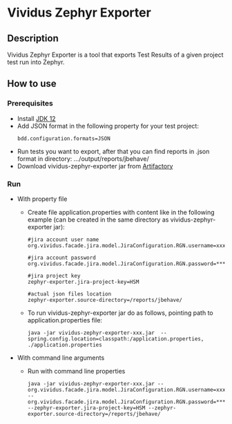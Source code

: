 # Vividus Zephyr Exporter

## Description

Vividus Zephyr Exporter is a tool that exports Test Results of a given project test run into Zephyr.

## How to use

### Prerequisites
* Install [JDK 12](https://jdk.java.net/12/)
* Add JSON format in the following property for your test project:
  ```
  bdd.configuration.formats=JSON
  ```
* Run tests you want to export, after that you can find reports in .json format in directory: .../output/reports/jbehave/
* Download vividus-zephyr-exporter jar from [Artifactory](https://oss.jfrog.org/artifactory/oss-snapshot-local/org/vividus/vividus-zephyr-exporter/0.1.0-SNAPSHOT/)

### Run
* With property file
    * Create file application.properties with content like in the following example (can be created in the same directory as vividus-zephyr-exporter jar):
      ```
      #jira account user name
      org.vividus.facade.jira.model.JiraConfiguration.RGN.username=xxx

      #jira account password
      org.vividus.facade.jira.model.JiraConfiguration.RGN.password=***

      #jira project key
      zephyr-exporter.jira-project-key=HSM

      #actual json files location
      zephyr-exporter.source-directory=/reports/jbehave/
      ```
    * To run vividus-zephyr-exporter jar do as follows, pointing path to application.properties file:
      ```
      java -jar vividus-zephyr-exporter-xxx.jar  --spring.config.location=classpath:/application.properties, ./application.properties
      ```

* With command line arguments
    * Run with command line properties
      ```
      java -jar vividus-zephyr-exporter-xxx.jar --org.vividus.facade.jira.model.JiraConfiguration.RGN.username=xxx --org.vividus.facade.jira.model.JiraConfiguration.RGN.password=*** --zephyr-exporter.jira-project-key=HSM --zephyr-exporter.source-directory=/reports/jbehave/
      ```
